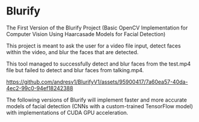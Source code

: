 # Blurify

The First Version of the Blurify Project (Basic OpenCV Implementation for Computer Vision Using Haarcasade Models for Facial Detection)

This project is meant to ask the user for a video file input, detect faces within the video, and blur the faces that are detected.

This tool managed to successfully detect and blur faces from the test.mp4 file but failed to detect and blur faces from talking.mp4.

https://github.com/andresv1/BlurifyV1/assets/95900417/7a60ea57-40da-4ec2-99c0-94ef18242388

The following versions of Blurify will implement faster and more accurate models of facial detection (CNNs with a custom-trained TensorFlow model) with implementations of CUDA GPU acceleration.

